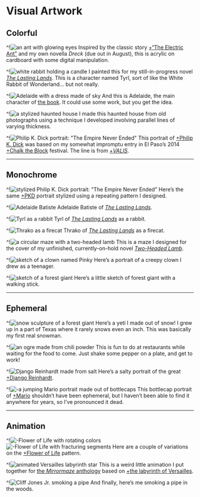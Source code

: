 # Visual Artwork

## Colorful

^!![an ant with glowing eyes](electric-ant)
Inspired by the classic story [+“The Electric Ant”](https://en.wikipedia.org/wiki/The_Electric_Ant) and my own novella *Dreck* (due out in August), this is acrylic on cardboard with some digital manipulation.

^!![white rabbit holding a candle](tyrro-rabbit-painting)
I painted this for my still-in-progress novel [*The Lasting Lands*](/the-lasting-lands). This is a character named Tyrl, sort of like the White Rabbit of Wonderland… but not really.

^!![Adelaide with a dress made of sky](adelaide-sky)
And this is Adelaide, the main character of [the book](/the-lasting-lands). It could use some work, but you get the idea.

^!![a stylized haunted house](art/haunted-house)
I made this haunted house from old photographs using a technique I developed involving parallel lines of varying thickness.

^!![Philip K. Dick portrait: "The Empire Never Ended"](pkd-tene)
This portrait of [+Philip K. Dick](https://en.wikipedia.org/wiki/Philip_K._Dick) was based on my somewhat impromptu entry in El Paso’s 2014 [+Chalk the Block](http://www.chalktheblock.com/) festival. The line is from [+*VALIS*](https://en.wikipedia.org/wiki/Valis_(novel)).

---

## Monochrome

^!![stylized Philip K. Dick portrait: "The Empire Never Ended"](art/pkd-tene-pink-green)
Here’s the same [+PKD](https://en.wikipedia.org/wiki/Philip_K._Dick) portrait stylized using a repeating pattern I designed.

^!![Adelaide Batiste](art/rings-adelaide)
Adelaide Batiste of [*The Lasting Lands*](/the-lasting-lands).

^!![Tyrl as a rabbit](art/rings-tyrl)
Tyrl of [*The Lasting Lands*](/the-lasting-lands) as a rabbit.

^!![Thrako as a firecat](art/rings-thrako)
Thrako of [*The Lasting Lands*](/the-lasting-lands) as a firecat.

^!![a circular maze with a two-headed lamb](2hl-maze)
This is a maze I designed for the cover of my unfinished, currently-on-hold novel [*Two-Headed Lamb*](/writing).

^!![sketch of a clown named Pinky](pinky-clown-sketch)
Here’s a portrait of a creepy clown I drew as a teenager.

^!![sketch of a forest giant](bigfoot-sketch)
Here’s a little sketch of forest giant with a walking stick.

---

## Ephemeral

^!![snow sculpture of a forest giant](bigfoot-snow)
Here’s a yeti I made out of snow! I grew up in a part of Texas where it rarely snows even an inch. This was basically my first real snowman.

^!![an ogre made from chili powder](ogre-chili-powder)
This is fun to do at restaurants while waiting for the food to come. Just shake some pepper on a plate, and get to work!

^!![Django Reinhardt made from salt](django-salt)
Here’s a salty portrait of the great [+Django Reinhardt](https://en.wikipedia.org/wiki/Django_Reinhardt).

^!![-a jumping Mario portrait made out of bottlecaps](art/bottlecap-mario)
This bottlecap portrait of [+Mario](https://en.wikipedia.org/wiki/Mario) shouldn’t have been ephemeral, but I haven’t been able to find it anywhere for years, so I’ve pronounced it dead.

---

## Animation

^!![-Flower of Life with rotating colors](anim/flower-spin)
![-Flower of Life with fracturing segments](anim/flower-fracture)
Here are a couple of variations on the [+Flower of Life](https://en.wikipedia.org/wiki/Overlapping_circles_grid) pattern.

^!![animated Versailles labyrinth star](anim/versailles-star)
This is a weird little animation I put together for [the *Mirrormaze* anthology](/mirrormaze) based on [+the labyrinth of Versailles](https://en.wikipedia.org/wiki/The_labyrinth_of_Versailles).

^!![Cliff Jones Jr. smoking a pipe](anim/cliff-pipe-colors)
And finally, here’s me smoking a pipe in the woods.
